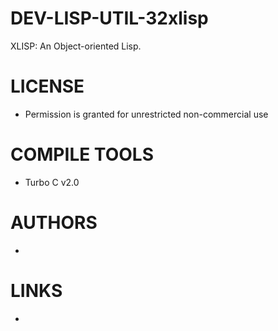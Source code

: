 DEV-LISP-UTIL-32xlisp
=====================

XLISP: An Object-oriented Lisp.

LICENSE
===============
* Permission is granted for unrestricted non-commercial use

COMPILE TOOLS
===============
* Turbo C v2.0
 
AUTHORS
===============
* 

LINKS
===============
* 


